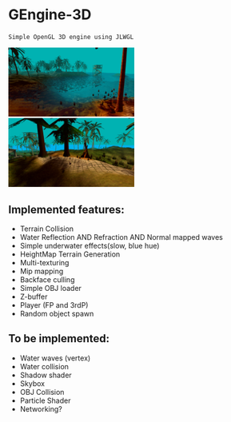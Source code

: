 # GEngine-3D
    Simple OpenGL 3D engine using JLWGL


<img src="readmePictures/water.png" alt="drawing" width="50%"/>
<img src="readmePictures/lighting.png" alt="drawing" width="50%"/>

## Implemented features:

  * Terrain Collision
  * Water Reflection AND Refraction AND Normal mapped waves
  * Simple underwater effects(slow, blue hue)
  * HeightMap Terrain Generation
  * Multi-texturing
  * Mip mapping
  * Backface culling
  * Simple OBJ loader
  * Z-buffer
  * Player (FP and 3rdP)
  * Random object spawn


## To be implemented:
  * Water waves (vertex)
  * Water collision
  * Shadow shader
  * Skybox
  * OBJ Collision
  * Particle Shader
  * Networking?
